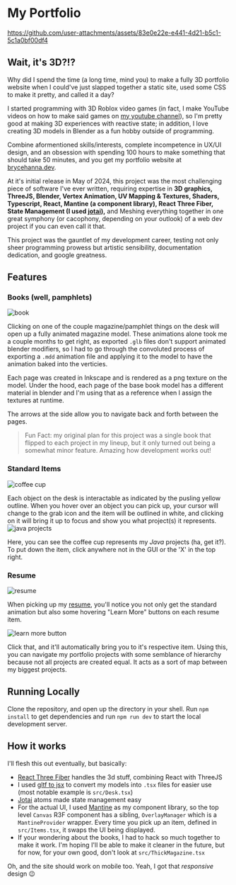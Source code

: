 # My Portfolio

<https://github.com/user-attachments/assets/83e0e22e-e441-4d21-b5c1-5c1a0bf00df4>

## Wait, it's 3D?!?

Why did I spend the time (a long time, mind you) to make a fully 3D portfolio website when I could've just slapped together a static site, used some CSS to make it pretty, and called it a day?

I started programming with 3D Roblox video games (in fact, I make YouTube videos on how to make said games on [my youtube channel](https://www.youtube.com/@BRicey)), so I'm pretty good at making 3D experiences with reactive state; in addition, I love creating 3D models in Blender as a fun hobby outside of programming.

Combine aformentioned skills/interests, complete incompetence in UX/UI design, and an obsession with spending 100 hours to make something that should take 50 minutes, and you get my portfolio website at [brycehanna.dev](brycehanna.dev).

At it's initial release in May of 2024, this project was the most challenging piece of software I've ever written, requiring expertise in **3D graphics, ThreeJS, Blender, Vertex Animation, UV Mapping & Textures, Shaders, Typescript, React, Mantine (a component library), React Three Fiber, State Management (I used [jotai](https://jotai.org/)),** and Meshing everything together in one great symphony (or cacophony, depending on your outlook) of a web dev project if you can even call it that.

This project was the gauntlet of my development career, testing not only sheer programming prowess but artistic sensibility, documentation dedication, and google greatness.

## Features

### Books (well, pamphlets)

![book](assets/book-ss.png)

Clicking on one of the couple magazine/pamphlet things on the desk will open up a fully animated magazine model. These animations alone took me a couple months to get right, as exported `.glb` files don't support animated blender modifiers, so I had to go through the convoluted process of exporting a `.mdd` animation file and applying it to the model to have the animation baked into the verticies.

Each page was created in Inkscape and is rendered as a png texture on the model. Under the hood, each page of the base book model has a different material in blender and I'm using that as a reference when I assign the textures at runtime.

The arrows at the side allow you to navigate back and forth between the pages.

> Fun Fact: my original plan for this project was a single book that flipped to each project in my lineup, but it only turned out being a somewhat minor feature. Amazing how development works out!

### Standard Items

![coffee cup](assets/coffee-hover-ss.png)

Each object on the desk is interactable as indicated by the pusling yellow outline. When you hover over an object you can pick up, your cursor will change to the grab icon and the item will be outlined in white, and clicking on it will bring it up to focus and show you what project(s) it represents.
![java projects](assets/java-projects-ss.png)

Here, you can see the coffee cup represents my *Java* projects (ha, get it?). To put down the item, click anywhere not in the GUI or the 'X' in the top right.

### Resume

![resume](assets/resume-ss.png)

When picking up my [resume](https://b-ricey763.github.io/resume/hanna-bryce-resume.pdf), you'll notice you not only get the standard animation but also some hovering "Learn More" buttons on each resume item.

![learn more button](assets/resume-learn-ss.png)

Click that, and it'll automatically bring you to it's respective item. Using this, you can navigate my portfolio projects with some semblance of hierarchy because not all projects are created equal. It acts as a sort of map between my biggest projects.

## Running Locally

Clone the repository, and open up the directory in your shell. Run `npm install` to get dependencies and run `npm run dev` to start the local development server.

## How it works

I'll flesh this out eventually, but basically:

- [React Three Fiber](https://docs.pmnd.rs/react-three-fiber/getting-started/introduction) handles the 3d stuff, combining React with ThreeJS
- I used [gltf to jsx](https://gltf.pmnd.rs/) to convert my models into `.tsx` files for easier use (most notable example is `src/Desk.tsx`)
- [Jotai](https://jotai.org/) atoms made state management easy
- For the actual UI, I used [Mantine](https://mantine.dev/) as my component library, so the top level `Canvas` R3F component has a sibling, `OverlayManager` which is a `MantineProvider` wrapper. Every time you pick up an item, defined in `src/Items.tsx`, it swaps the UI being displayed.
- If your wondering about the books, I had to hack so much together to make it work. I'm hoping I'll be able to make it cleaner in the future, but for now, for your own good, don't look at `src/ThickMagazine.tsx`

Oh, and the site should work on mobile too. Yeah, I got that *responsive* design :wink:
